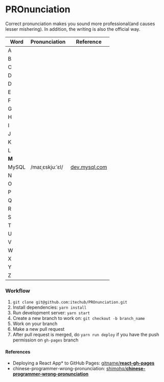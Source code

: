 # PROnunciation
Correct pronunciation makes you sound more professional(and causes lesser mishering). In addition, the writing is also the official way. 

| Word  | Pronunciation   | Reference                                                                   |
| ----- | --------------- | --------------------------------------------------------------------------- |
| A     |
| B     |
| C     |
| D     |
| D     |
| E     |
| F     |
| G     |
| H     |
| I     |
| J     |
| K     |
| L     |
| **M** |
| MySQL | /maɪˌɛskjuːˈɛl/ | [dev.mysql.com](https://dev.mysql.com/doc/refman/8.0/en/what-is-mysql.html) |
| N     |
| O     |
| P     |
| Q     |
| R     |
| S     |
| T     |
| U     |
| V     |
| W     |
| X     |
| Y     |
| Z     |

### Workflow
1. `git clone git@github.com:itechub/PROnunciation.git`
2. Install dependencies: `yarn install`
3. Run development server: `yarn start`
4. Create a new branch to work on: `git checkout -b branch_name`
5. Work on your branch
6. Make a new pull request
7. After pull request is merged, do `yarn run deploy` if you have the push permission on `gh-pages` branch

#### References
- Deploying a React App* to GitHub Pages: [gitname/**react-gh-pages**](https://github.com/gitname/react-gh-pages)
- chinese-programmer-wrong-pronunciation: [shimohq/**chinese-programmer-wrong-pronunciation**](https://github.com/shimohq/chinese-programmer-wrong-pronunciation)
